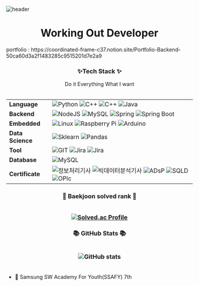 
![header](https://capsule-render.vercel.app/api?type=cylinder&color=auto&height=200&section=header&text=몰입하는%20개발자&fontSize=90)




<h1 align="center"> Working Out Developer</h1>
portfolio : https://coordinated-frame-c37.notion.site/Portfolio-Backend-50ca60d3a2f1483285c9515201d7e2a9
<h3 align="center"> ✨Tech Stack ✨</h3>
<p align="center">
Do it Everything What I want <br><br>

|||
|---|---------|
|**Language**|![Python](https://img.shields.io/badge/-Python-3776AB?&logo=python&logoColor=white)  ![C++](https://img.shields.io/badge/C++-blue.svg?style=flat&logo=c%2B%2B) ![C++](https://img.shields.io/badge/C-blue.svg?style=flat&logo=c%2B%2B) ![Java](https://img.shields.io/badge/-Java-3776AB?&logo=OpenJDK&logoColor=white)
|**Backend**| ![NodeJS](https://img.shields.io/badge/-NodeJS-339933?&logo=Node.js&logoColor=white) ![MySQL](https://img.shields.io/badge/-MySQL-4479A1?&logo=MySQL&logoColor=white) ![Spring](https://img.shields.io/badge/-Spring-6DB33F?&logo=Spring&logoColor=white) ![Spring Boot](https://img.shields.io/badge/-SpringBoot-6DB33F?&logo=Spring-Boot&logoColor=white)
|**Embedded**| ![Linux](https://img.shields.io/badge/-Linux-333333?&logo=Linux&logoColor=white) ![Raspberry Pi](https://img.shields.io/badge/-RaspberryPi-A22846?&logo=Raspberry-pi&logoColor=white) ![Arduino ](https://img.shields.io/badge/-Arduino-00979D?&logo=Arduino&logoColor=white)
|**Data Science**|  ![Sklearn](https://img.shields.io/badge/-Scikit_learn-F7931E?&logo=scikit-learn&logoColor=white)  ![Pandas](https://img.shields.io/badge/-Pandas-150458?&logo=pandas&logoColor=white)
|**Tool**| ![GIT](https://img.shields.io/badge/-GIT-F05032?&logo=GIT&logoColor=white) ![Jira](https://img.shields.io/badge/-Jira-0052CC?&logo=Jira&logoColor=white)  ![Jira](https://img.shields.io/badge/-Jenkins-FF6F00C?&logo=Jenkins&logoColor=white)
|**Database**| ![MySQL](https://img.shields.io/badge/-MySQL-4479A1?&logo=MySQL&logoColor=white) 
|**Certificate**| ![정보처리기사](https://img.shields.io/badge/-정보처리기사-363636)   ![빅데이터분석기사](https://img.shields.io/badge/-빅데이터분석기사-363636) ![ADsP](https://img.shields.io/badge/-ADsP-363636) ![SQLD](https://img.shields.io/badge/-SQLD-363636) ![OPIc](https://img.shields.io/badge/-OPIc_IH-363636)

<h3 align=center> 🏅 Baekjoon solved rank 🏅 <br /><br />
 
 
[![Solved.ac Profile](http://mazassumnida.wtf/api/v2/generate_badge?boj=milkymhun)](https://solved.ac/jiaiha)
 

</h3>

<h3 align=center> 📚 GitHub Stats 📚 <br /><br />

![GitHub stats](https://github-readme-stats.vercel.app/api?username=positivehun&theme=buefy&show_icons=true)<br /><br />

</h3>

</p>
   

- 🔭 Samsung SW Academy For Youth(SSAFY) 7th
